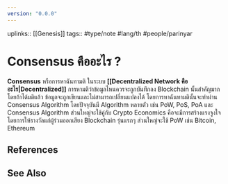 ```yaml
---
version: "0.0.0"
---
```

uplinks:: [[Genesis]]
tags:: #type/note #lang/th #people/parinyar 
# Consensus คืออะไร ?
**Consensus** หรือการหาฉันทามติ ในระบบ **[[Decentralized Network คืออะไร|Decentralized]]** การหามติว่าข้อมูลไหนควรจะถูกบันทึกลง Blockchain นั้นสำคัญมาก โดยถ้าได้มติแล้ว ข้อมูลจะถูกเขียนและไม่สามารถเปลี่ยนแปลงได้ โดยการหาฉันทามตินั้นจะทำผ่าน Consensus Algorithm โดยปัจจุบันมี Algorithm หลายตัว เช่น PoW, PoS, PoA และ Consensus Algorithm ส่วนใหญ่จะใช้คู่กับ Crypto Economics คือจะมีการสร้างแรงจูงใจโดยการให้รางวัลแก่ผู้ร่วมออกเสียง Blockchain รุ่นแรกๆ ส่วนใหญ่จะใช้ PoW เช่น Bitcoin, Ethereum

## References

## See Also
